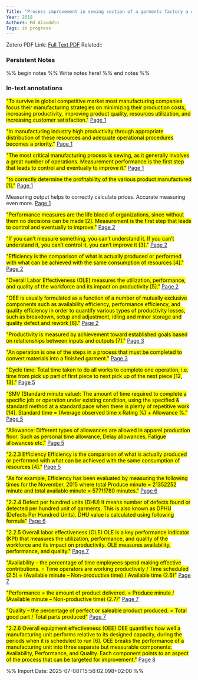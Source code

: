 ```yaml
---
Title: "Process improvement in sewing section of a garments factory a case study" 
Year: 2018 
Authors: Md Alauddin 
Tags: in progress
---
```

Zotero PDF Link: [Full Text PDF](zotero://select/library/items/YRMH59AL) 
Related::  

### Persistent Notes 
%% begin notes %% 
Write notes here! 
 %% end notes %% 

### In-text annotations 

 <mark class="hltr-yellow">"To  survive in global competitive market most manufacturing companies focus their  manufacturing strategies on minimizing their production costs, increasing productivity,  improving product quality, resources utilization, and increasing customer satisfaction."</mark> [Page 1](zotero://open-pdf/library/items/YRMH59AL?page=1&annotation=EDY46B4M) 
 
 
 <mark class="hltr-yellow">"In manufacturing industry high productivity through appropriate distribution of these  resources and adequate operational procedures becomes a priority."</mark> [Page 1](zotero://open-pdf/library/items/YRMH59AL?page=1&annotation=83AM8SH5) 
 
 
 <mark class="hltr-yellow">"The most  critical manufacturing process is sewing, as it generally involves a great number of  operations. Measurement performance is the first step that leads to control and  eventually to improve it."</mark> [Page 1](zotero://open-pdf/library/items/YRMH59AL?page=1&annotation=VW3DUVIE) 
 
 
 <mark class="hltr-yellow">"to correctly determine the profitability of the various product manufactured [1]."</mark> [Page 1](zotero://open-pdf/library/items/YRMH59AL?page=1&annotation=J7K4KC9M) 
 
Measuring output helps to correctly calculate prices. Accurate measuring even more. [Page 1](zotero://open-pdf/library/items/YRMH59AL?page=1&annotation=J7K4KC9M) 
 
 
 <mark class="hltr-yellow">"Performance measures are the life blood of organizations,  since without them no decisions can be made [2]. Measurement is the first step that  leads to control and eventually to improve."</mark> [Page 2](zotero://open-pdf/library/items/YRMH59AL?page=2&annotation=VS2RZTI2) 
 
 
 <mark class="hltr-yellow">"If you can’t measure something, you can’t  understand it. If you can’t understand it, you can’t control it, you can’t improve it [3]."</mark> [Page 2](zotero://open-pdf/library/items/YRMH59AL?page=2&annotation=QANI9TCP) 
 
 
 <mark class="hltr-magenta">"Efficiency is the comparison of what is actually produced or performed with what can  be achieved with the same consumption of resources [4]."</mark> [Page 2](zotero://open-pdf/library/items/YRMH59AL?page=2&annotation=TLWIUJX6) 
 
 
 <mark class="hltr-magenta">"Overall Labor Effectiveness  (OLE) measures the utilization, performance, and quality of the workforce and its  impact on productivity [5]."</mark> [Page 2](zotero://open-pdf/library/items/YRMH59AL?page=2&annotation=4SZVI9LB) 
 
 
 <mark class="hltr-magenta">"OEE is usually formulated as a function of a number of  mutually exclusive components such as availability efficiency, performance efficiency,  and quality efficiency in order to quantify various types of productivity losses, such as  breakdown, setup and adjustment, idling and minor storage and quality defect and  rework [6]."</mark> [Page 2](zotero://open-pdf/library/items/YRMH59AL?page=2&annotation=DDH44S85) 
 
 
 <mark class="hltr-magenta">"Productivity is measured by achievement toward established goals based on  relationships between inputs and outputs [7]."</mark> [Page 3](zotero://open-pdf/library/items/YRMH59AL?page=3&annotation=3ZIAA654) 
 
 
 <mark class="hltr-magenta">"An operation is one of the steps in a process that must  be completed to convert materials into a finished garment."</mark> [Page 3](zotero://open-pdf/library/items/YRMH59AL?page=3&annotation=IFAYSIRW) 
 
 
 <mark class="hltr-magenta">"Cycle time: Total time taken to do all works to complete one operation, i.e. time from  pick up part of first piece to next pick up of the next piece [12, 13]."</mark> [Page 5](zotero://open-pdf/library/items/YRMH59AL?page=5&annotation=Y9KLRJ8G) 
 
 
 <mark class="hltr-magenta">"SMV (Standard minute value): The amount of time required to complete a specific  job or operation under existing condition, using the specified & standard method at a  standard pace when there is plenty of repetitive work [14].  Standard time = (Average observed time x Rating %) + Allowance %."</mark> [Page 5](zotero://open-pdf/library/items/YRMH59AL?page=5&annotation=4Q8PA6Z3) 
 
 
 <mark class="hltr-magenta">"Allowance: Different types of allowances are allowed in apparel production floor. Such  as personal time allowance, Delay allowances, Fatigue allowances etc."</mark> [Page 5](zotero://open-pdf/library/items/YRMH59AL?page=5&annotation=I6C3ANQB) 
 
 
 <mark class="hltr-magenta">"2.2.3 Efficiency  Efficiency is the comparison of what is actually produced or performed with what can  be achieved with the same consumption of resources [4]."</mark> [Page 5](zotero://open-pdf/library/items/YRMH59AL?page=5&annotation=5CA3GE9M) 
 
 
 <mark class="hltr-magenta">"As for example, Efficiency has been evaluated by measuring the following times for the  November, 2015 where total Produce minute = 21352252 minute and total available  minute = 57711780 minutes."</mark> [Page 6](zotero://open-pdf/library/items/YRMH59AL?page=6&annotation=XXA6KKQL) 
 
 
 <mark class="hltr-magenta">"2.2.4 Defect per hundred units (DHU)  It means number of defects found or detected per hundred unit of garments. This is also  known as DPHU (Defects Per Hundred Units). DHU value is calculated using  following formula"</mark> [Page 6](zotero://open-pdf/library/items/YRMH59AL?page=6&annotation=F6XKU8PH) 
 
 
 <mark class="hltr-magenta">"2.2.5 Overall labor effectiveness (OLE)  OLE is a key performance indicator (KPI) that measures the utilization, performance,  and quality of the workforce and its impact on productivity. OLE measures availability,  performance, and quality."</mark> [Page 7](zotero://open-pdf/library/items/YRMH59AL?page=7&annotation=C3SWFPCA) 
 
 
 <mark class="hltr-magenta">"Availability – the percentage of time employees spend making effective contributions.  = Time operators are working productively / Time scheduled (2.5)  = (Available minute – Non-productive time) / Available time (2.6)"</mark> [Page 7](zotero://open-pdf/library/items/YRMH59AL?page=7&annotation=N3A6N76H) 
 
 
 <mark class="hltr-magenta">"Performance = the amount of product delivered.  = Produce minute / (Available minute – Non-productive time) (2.7)"</mark> [Page 7](zotero://open-pdf/library/items/YRMH59AL?page=7&annotation=IDG2UN6L) 
 
 
 <mark class="hltr-magenta">"Quality – the percentage of perfect or saleable product produced.  = Total good part / Total parts produced"</mark> [Page 7](zotero://open-pdf/library/items/YRMH59AL?page=7&annotation=8G7RGX78) 
 
 
 <mark class="hltr-magenta">"2.2.6 Overall equipment effectiveness (OEE)  OEE quantifies how well a manufacturing unit performs relative to its designed  capacity, during the periods when it is scheduled to run [6]. OEE breaks the  performance of a manufacturing unit into three separate but measurable components:  Availability, Performance, and Quality. Each component points to an aspect of the  process that can be targeted for improvement."</mark> [Page 8](zotero://open-pdf/library/items/YRMH59AL?page=8&annotation=HXU9WI2D) 
 
 


%% Import Date: 2025-07-08T15:56:02.098+02:00 %%

